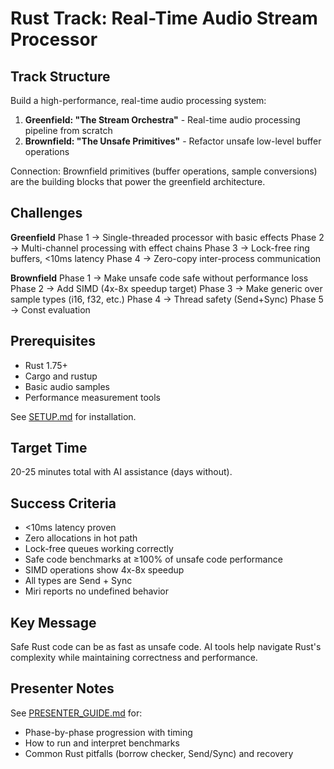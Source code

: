 # Rust Track: Real-Time Audio Stream Processor

## Track Structure

Build a high-performance, real-time audio processing system:

1. **Greenfield: "The Stream Orchestra"** - Real-time audio processing pipeline from scratch
2. **Brownfield: "The Unsafe Primitives"** - Refactor unsafe low-level buffer operations

Connection: Brownfield primitives (buffer operations, sample conversions) are the building blocks that power the greenfield architecture.

## Challenges

**Greenfield**
Phase 1 → Single-threaded processor with basic effects
Phase 2 → Multi-channel processing with effect chains
Phase 3 → Lock-free ring buffers, <10ms latency
Phase 4 → Zero-copy inter-process communication

**Brownfield**
Phase 1 → Make unsafe code safe without performance loss
Phase 2 → Add SIMD (4x-8x speedup target)
Phase 3 → Make generic over sample types (i16, f32, etc.)
Phase 4 → Thread safety (Send+Sync)
Phase 5 → Const evaluation

## Prerequisites

- Rust 1.75+
- Cargo and rustup
- Basic audio samples
- Performance measurement tools

See [SETUP.md](./SETUP.md) for installation.

## Target Time

20-25 minutes total with AI assistance (days without).

## Success Criteria

- <10ms latency proven
- Zero allocations in hot path
- Lock-free queues working correctly
- Safe code benchmarks at ≥100% of unsafe code performance
- SIMD operations show 4x-8x speedup
- All types are Send + Sync
- Miri reports no undefined behavior

## Key Message

Safe Rust code can be as fast as unsafe code. AI tools help navigate Rust's complexity while maintaining correctness and performance.

## Presenter Notes

See [PRESENTER_GUIDE.md](./PRESENTER_GUIDE.md) for:
- Phase-by-phase progression with timing
- How to run and interpret benchmarks
- Common Rust pitfalls (borrow checker, Send/Sync) and recovery
